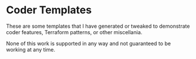 # Coder Templates

These are some templates that I have generated or tweaked to demonstrate
coder features, Terraform patterns, or other miscellania.

None of this work is supported in any way and not guaranteed to be working
at any time.


